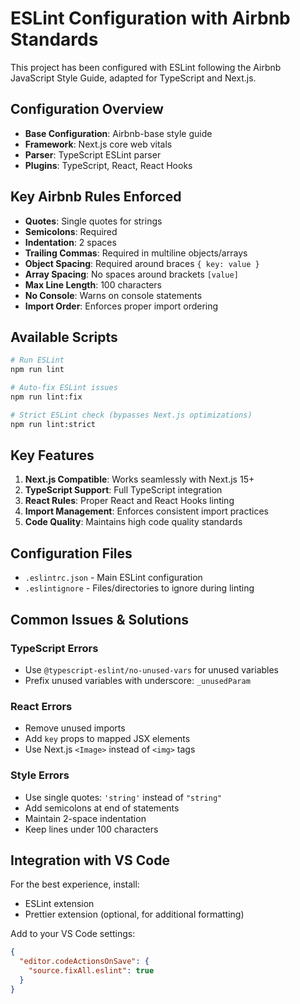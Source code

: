 # ESLint Configuration with Airbnb Standards

This project has been configured with ESLint following the Airbnb JavaScript Style Guide, adapted for TypeScript and Next.js.

## Configuration Overview

- **Base Configuration**: Airbnb-base style guide
- **Framework**: Next.js core web vitals
- **Parser**: TypeScript ESLint parser
- **Plugins**: TypeScript, React, React Hooks

## Key Airbnb Rules Enforced

- **Quotes**: Single quotes for strings
- **Semicolons**: Required
- **Indentation**: 2 spaces
- **Trailing Commas**: Required in multiline objects/arrays
- **Object Spacing**: Required around braces `{ key: value }`
- **Array Spacing**: No spaces around brackets `[value]`
- **Max Line Length**: 100 characters
- **No Console**: Warns on console statements
- **Import Order**: Enforces proper import ordering

## Available Scripts

```bash
# Run ESLint
npm run lint

# Auto-fix ESLint issues
npm run lint:fix

# Strict ESLint check (bypasses Next.js optimizations)
npm run lint:strict
```

## Key Features

1. **Next.js Compatible**: Works seamlessly with Next.js 15+
2. **TypeScript Support**: Full TypeScript integration
3. **React Rules**: Proper React and React Hooks linting
4. **Import Management**: Enforces consistent import practices
5. **Code Quality**: Maintains high code quality standards

## Configuration Files

- `.eslintrc.json` - Main ESLint configuration
- `.eslintignore` - Files/directories to ignore during linting

## Common Issues & Solutions

### TypeScript Errors
- Use `@typescript-eslint/no-unused-vars` for unused variables
- Prefix unused variables with underscore: `_unusedParam`

### React Errors
- Remove unused imports
- Add `key` props to mapped JSX elements
- Use Next.js `<Image>` instead of `<img>` tags

### Style Errors
- Use single quotes: `'string'` instead of `"string"`
- Add semicolons at end of statements
- Maintain 2-space indentation
- Keep lines under 100 characters

## Integration with VS Code

For the best experience, install:
- ESLint extension
- Prettier extension (optional, for additional formatting)

Add to your VS Code settings:
```json
{
  "editor.codeActionsOnSave": {
    "source.fixAll.eslint": true
  }
}
```